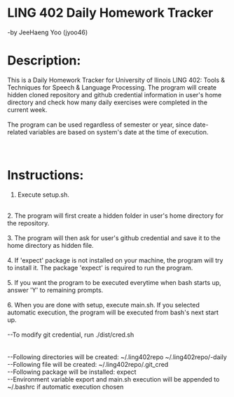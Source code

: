 # LING 402 Daily Homework Tracker  
-by JeeHaeng Yoo (jyoo46)

# Description:
This is a Daily Homework Tracker for University of Ilinois LING 402: Tools & Techniques for Speech & Language Processing.
The program will create hidden cloned repository and github credential information in user's home directory and check how many daily exercises were completed in the current week. <br />
<br />
The program can be used regardless of semester or year, since date-related variables are based on system's date at the time of execution. <br />
<br />
<br />
# Instructions:
1. Execute setup.sh.<br />
<br />
2. The program will first create a hidden folder in user's home directory for the repository.<br />
<br />
3. The program will then ask for user's github credential and save it to the home directory as hidden file.<br />
<br />
4. If 'expect' package is not installed on your machine, the program will try to install it. The package 'expect' is required to run the program.<br />
<br />
5. If you want the program to be executed everytime when bash starts up, answer 'Y' to remaining prompts.<br />
<br />
6. When you are done with setup, execute main.sh. If you selected automatic execution, the program will be executed from bash's next start up.<br />
<br />
--To modify git credential, run ./dist/cred.sh<br />
<br />
<br />
--Following directories will be created: ~/.ling402repo ~/.ling402repo/<netID>-daily<br />
--Following file will be created: ~/.ling402repo/.git_cred<br />
--Following package will be installed: expect<br />
--Environment variable export and main.sh execution will be appended to ~/.bashrc if automatic execution chosen<br />
